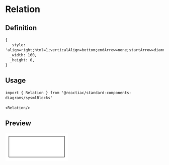 # Relation

## Definition

```
{
  _style: 'align=right;html=1;verticalAlign=bottom;endArrow=none;startArrow=diamondThin;startSize=14;startFill=1;edgeStyle=none;',
  _width: 160,
  _height: 0,
}
```

## Usage

```
import { Relation } from '@reactiac/standard-components-diagrams/sysmlBlocks'

<Relation/>
```

## Preview

<img src="./relation.png" width="200"/>
